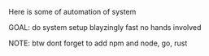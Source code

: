 Here is some of automation of system

GOAL: do system setup blayzingly fast no hands involved

NOTE:
btw dont forget to add npm and node, go, rust
